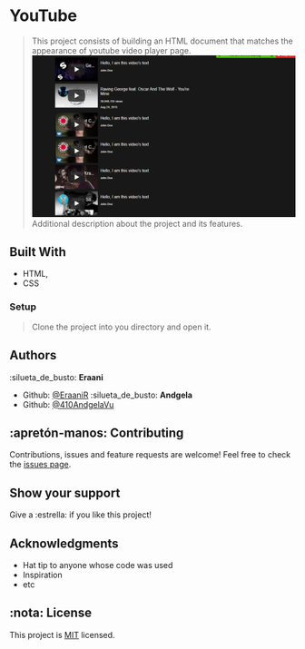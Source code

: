 # YouTube

> This project consists of building an HTML document that matches the appearance of youtube video player page.
> ![screenshot](./sidebar-screenshot.png)
> Additional description about the project and its features.

## Built With

- HTML,
- CSS

### Setup

> Clone the project into you directory and open it.

## Authors

:silueta_de_busto: **Eraani**

- Github: [@EraaniR](https://github.com/EraaniR)
  :silueta_de_busto: **Andgela**
- Github: [@410AndgelaVu](https://github.com/410AngelaVu)

## :apretón-manos: Contributing

Contributions, issues and feature requests are welcome!
Feel free to check the [issues page](issues/).

## Show your support

Give a :estrella:️ if you like this project!

## Acknowledgments

- Hat tip to anyone whose code was used
- Inspiration
- etc

## :nota: License

This project is [MIT](lic.url) licensed.
